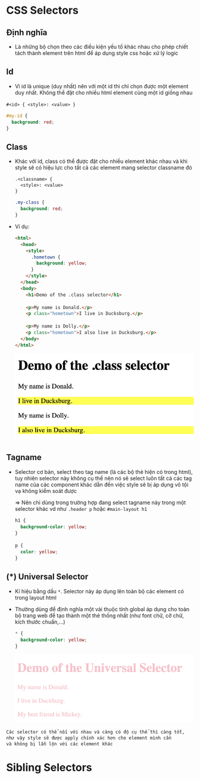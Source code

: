 # CSS Selectors

## Định nghĩa

- Là những bộ chọn theo các điều kiện yếu tố khác nhau cho phép chiết tách thành element trên html để áp dụng style css hoặc xử lý logic

## Id

- Vì id là unique (duy nhất) nên với một id thì chỉ chọn được một element duy nhất. Không thể đặt cho nhiều html element cùng một id giống nhau

`#<id> {
	<style>: <value>
}`

```css
#my-id {
  background: red;
}
```

## Class

- Khác với id, class có thể được đặt cho nhiều element khác nhau và khi style sẽ có hiệu lực cho tất cả các element mang selector classname đó

  ```
  .<classname> {
    <style>: <value>
  }
  ```

  ```css
  .my-class {
    background: red;
  }
  ```

- Ví dụ:

  ```html
  <html>
    <head>
      <style>
        .hometown {
          background: yellow;
        }
      </style>
    </head>
    <body>
      <h1>Demo of the .class selector</h1>

      <p>My name is Donald.</p>
      <p class="hometown">I live in Ducksburg.</p>

      <p>My name is Dolly.</p>
      <p class="hometown">I also live in Ducksburg.</p>
    </body>
  </html>
  ```

  ![](/Programs/Stage2/2_css/images/class-selector.png)

## Tagname

- Selector cơ bản, select theo tag name (là các bộ thẻ hiện có trong html), tuy nhiên selector này không cụ thể nên nó sẽ select luôn tất cả các tag name của các component khác dẫn đến việc style sẽ bị áp dụng vô tội vạ không kiểm soát được

  ⇒ Nên chỉ dùng trong trường hợp đang select tagname này trong một selector khác vd như `.header p` hoặc `#main-layout h1`

  ```css
  h1 {
    background-color: yellow;
  }

  p {
    color: yellow;
  }
  ```

## (\*) Universal Selector

- Kí hiệu bằng dấu `*`. Selector này áp dụng lên toàn bộ các element có trong layout html
- Thường dùng để định nghĩa một vài thuộc tính global áp dụng cho toàn bộ trang web để tạo thành một thẻ thống nhất (như font chữ, cỡ chữ, kích thước chuẩn,…)

  ```css
  * {
    background-color: yellow;
  }
  ```

  ![](/Programs/Stage2/2_css/images/universal-selector.png)

```
Các selector có thể nối với nhau và càng có độ cụ thể thì càng tốt,
như vậy style sẽ được apply chính xác hơn cho element mình cần
và không bị lẫn lộn với các element khác
```

# Sibling Selectors